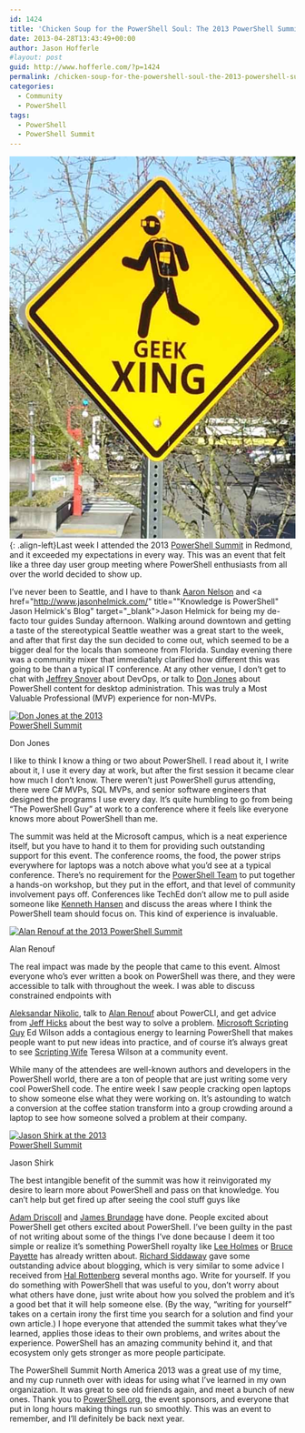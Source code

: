 ```yaml
---
id: 1424
title: 'Chicken Soup for the PowerShell Soul: The 2013 PowerShell Summit'
date: 2013-04-28T13:43:49+00:00
author: Jason Hofferle
#layout: post
guid: http://www.hofferle.com/?p=1424
permalink: /chicken-soup-for-the-powershell-soul-the-2013-powershell-summit/
categories:
  - Community
  - PowerShell
tags:
  - PowerShell
  - PowerShell Summit
---
```

![image-left](/assets/img/Geek-Xing.jpg){: .align-left}Last week I attended the 2013 <a href="http://powershell.org/wp/powershell-summit-north-america/" title="PowerShell Summit North America" target="_blank">PowerShell Summit</a> in Redmond, and it exceeded my expectations in every way. This was an event that felt like a three day user group meeting where PowerShell enthusiasts from all over the world decided to show up.

I’ve never been to Seattle, and I have to thank <a href="http://sqlvariant.com/" title="SQLvariations: SQL Server, a little PowerShell, maybe some Hyper-V" target="_blank">Aaron Nelson</a> and <a href="http://www.jasonhelmick.com/" title=""Knowledge is PowerShell" Jason Helmick's Blog" target="_blank">Jason Helmick</a> for being my de-facto tour guides Sunday afternoon. Walking around downtown and getting a taste of the stereotypical Seattle weather was a great start to the week, and after that first day the sun decided to come out, which seemed to be a bigger deal for the locals than someone from Florida. Sunday evening there was a community mixer that immediately clarified how different this was going to be than a typical IT conference. At any other venue, I don’t get to chat with <a href="http://www.jsnover.com/blog/" title="Jeffrey Snover's blog" target="_blank">Jeffrey Snover</a> about DevOps, or talk to <a href="http://concentratedtech.com/" title="Concentrated Technology" target="_blank">Don Jones</a> about PowerShell content for desktop administration. This was truly a Most Valuable Professional (MVP) experience for non-MVPs.

<div id="attachment_1427" style="width: 235px" class="wp-caption alignright">
  <a href="/assets/img/Don-Jones.jpg"><img src="/assets/img/Don-Jones-225x300.jpg" alt="Don Jones at the 2013 PowerShell Summit" width="225" height="300" class="size-medium wp-image-1427" srcset="/assets/img/Don-Jones-225x300.jpg 225w, /assets/img/Don-Jones-112x150.jpg 112w, /assets/img/Don-Jones-360x480.jpg 360w, /assets/img/Don-Jones.jpg 600w" sizes="(max-width: 225px) 100vw, 225px" /></a>
  
  <p class="wp-caption-text">
    Don Jones
  </p>
</div>

I like to think I know a thing or two about PowerShell. I read about it, I write about it, I use it every day at work, but after the first session it became clear how much I don’t know. There weren’t just PowerShell gurus attending, there were C# MVPs, SQL MVPs, and senior software engineers that designed the programs I use every day. It&#8217;s quite humbling to go from being &#8220;The PowerShell Guy&#8221; at work to a conference where it feels like everyone knows more about PowerShell than me.

The summit was held at the Microsoft campus, which is a neat experience itself, but you have to hand it to them for providing such outstanding support for this event. The conference rooms, the food, the power strips everywhere for laptops was a notch above what you’d see at a typical conference. There&#8217;s no requirement for the <a href="http://blogs.msdn.com/b/powershell/" title="Windows PowerShell Blog" target="_blank">PowerShell Team</a> to put together a hands-on workshop, but they put in the effort, and that level of community involvement pays off. Conferences like TechEd don&#8217;t allow me to pull aside someone like <a href="http://www.powershellmagazine.com/2011/10/28/an-interview-with-powershell-expert-kenneth-hansen/" title="An interview with PowerShell expert Kenneth Hansen" target="_blank">Kenneth Hansen</a> and discuss the areas where I think the PowerShell team should focus on. This kind of experience is invaluable.

<div id="attachment_1426" style="width: 310px" class="wp-caption alignleft">
  <a href="/assets/img/Alan-Renouf.jpg"><img src="/assets/img/Alan-Renouf-300x227.jpg" alt="Alan Renouf at the 2013 PowerShell Summit" width="300" height="227" class="size-medium wp-image-1426" srcset="/assets/img/Alan-Renouf-300x227.jpg 300w, /assets/img/Alan-Renouf-150x113.jpg 150w, /assets/img/Alan-Renouf-633x480.jpg 633w, /assets/img/Alan-Renouf.jpg 800w" sizes="(max-width: 300px) 100vw, 300px" /></a>
  
  <p class="wp-caption-text">
    Alan Renouf
  </p>
</div>The real impact was made by the people that came to this event. Almost everyone who’s ever written a book on PowerShell was there, and they were accessible to talk with throughout the week. I was able to discuss constrained endpoints with 

<a href="http://www.powershellmagazine.com/" title="PowerShell Magazine" target="_blank">Aleksandar Nikolic</a>, talk to <a href="http://www.virtu-al.net/" title="Virtually everything is POSHable" target="_blank">Alan Renouf</a> about PowerCLI, and get advice from <a href="http://jdhitsolutions.com/blog/" title="The Lonely Administrator" target="_blank">Jeff Hicks</a> about the best way to solve a problem. <a href="http://blogs.technet.com/b/heyscriptingguy/" title="Hey, Scripting Guy! Blog" target="_blank">Microsoft Scripting Guy</a> Ed Wilson adds a contagious energy to learning PowerShell that makes people want to put new ideas into practice, and of course it’s always great to see <a href="http://twitter.com/ScriptingWife" title="Scripting Wife on Twitter" target="_blank">Scripting Wife</a> Teresa Wilson at a community event.

While many of the attendees are well-known authors and developers in the PowerShell world, there are a ton of people that are just writing some very cool PowerShell code. The entire week I saw people cracking open laptops to show someone else what they were working on. It’s astounding to watch a conversion at the coffee station transform into a group crowding around a laptop to see how someone solved a problem at their company. 

<div id="attachment_1428" style="width: 235px" class="wp-caption alignright">
  <a href="/assets/img/Jason-Shirk.jpg"><img src="/assets/img/Jason-Shirk-225x300.jpg" alt="Jason Shirk at the 2013 PowerShell Summit" width="225" height="300" class="size-medium wp-image-1428" srcset="/assets/img/Jason-Shirk-225x300.jpg 225w, /assets/img/Jason-Shirk-112x150.jpg 112w, /assets/img/Jason-Shirk-360x480.jpg 360w, /assets/img/Jason-Shirk.jpg 600w" sizes="(max-width: 225px) 100vw, 225px" /></a>
  
  <p class="wp-caption-text">
    Jason Shirk
  </p>
</div>The best intangible benefit of the summit was how it reinvigorated my desire to learn more about PowerShell and pass on that knowledge. You can&#8217;t help but get fired up after seeing the cool stuff guys like 

<a href="http://csharpening.net/" title="Adam Driscoll's Blog" target="_blank">Adam Driscoll</a> and <a href="http://start-automating.com/" title="Start-Automating" target="_blank">James Brundage</a> have done. People excited about PowerShell get others excited about PowerShell. I’ve been guilty in the past of not writing about some of the things I&#8217;ve done because I deem it too simple or realize it’s something PowerShell royalty like <a href="http://www.leeholmes.com/blog/" title="Precision Computing" target="_blank">Lee Holmes</a> or <a href="http://twitter.com/BrucePayette" title="Bruce Payette on Twitter" target="_blank">Bruce Payette</a> has already written about. <a href="http://richardspowershellblog.wordpress.com/" title="Richard Siddaway's Blog" target="_blank">Richard Siddaway</a> gave some outstanding advice about blogging, which is very similar to some advice I received from <a href="http://halr9000.com/" title="TechProsaic" target="_blank">Hal Rottenberg</a> several months ago. Write for yourself. If you do something with PowerShell that was useful to you, don&#8217;t worry about what others have done, just write about how you solved the problem and it&#8217;s a good bet that it will help someone else. (By the way, “writing for yourself” takes on a certain irony the first time you search for a solution and find your own article.) I hope everyone that attended the summit takes what they&#8217;ve learned, applies those ideas to their own problems, and writes about the experience. PowerShell has an amazing community behind it, and that ecosystem only gets stronger as more people participate.

The PowerShell Summit North America 2013 was a great use of my time, and my cup runneth over with ideas for using what I’ve learned in my own organization. It was great to see old friends again, and meet a bunch of new ones. Thank you to <a href="http://powershell.org" title="PowerShell.org" target="_blank">PowerShell.org</a>, the event sponsors, and everyone that put in long hours making things run so smoothly. This was an event to remember, and I’ll definitely be back next year.